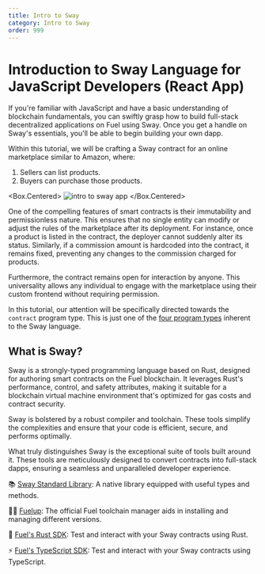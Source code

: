 ```yaml
---
title: Intro to Sway
category: Intro to Sway
order: 999
---
```



# Introduction to Sway Language for JavaScript Developers (React App)

If you're familiar with JavaScript and have a basic understanding of blockchain fundamentals, you can swiftly grasp how to build full-stack decentralized applications on Fuel using Sway. Once you get a handle on Sway's essentials, you'll be able to begin building your own dapp.

Within this tutorial, we will be crafting a Sway contract for an online marketplace similar to Amazon, where:

1. Sellers can list products.
2. Buyers can purchase those products.

<Box.Centered>
![intro to sway app](/images/intro-to-sway.gif)
</Box.Centered>

One of the compelling features of smart contracts is their immutability and permissionless nature. This ensures that no single entity can modify or adjust the rules of the marketplace after its deployment. For instance, once a product is listed in the contract, the deployer cannot suddenly alter its status. Similarly, if a commission amount is hardcoded into the contract, it remains fixed, preventing any changes to the commission charged for products.

Furthermore, the contract remains open for interaction by anyone. This universality allows any individual to engage with the marketplace using their custom frontend without requiring permission.

In this tutorial, our attention will be specifically directed towards the `contract` program type. This is just one of the [four program types](/docs/sway/sway-program-types/) inherent to the Sway language.

## What is Sway?

Sway is a strongly-typed programming language based on Rust, designed for authoring smart contracts on the Fuel blockchain. It leverages Rust's performance, control, and safety attributes, making it suitable for a blockchain virtual machine environment that's optimized for gas costs and contract security.

Sway is bolstered by a robust compiler and toolchain. These tools simplify the complexities and ensure that your code is efficient, secure, and performs optimally.

What truly distinguishes Sway is the exceptional suite of tools built around it. These tools are meticulously designed to convert contracts into full-stack dapps, ensuring a seamless and unparalleled developer experience.

📚 [Sway Standard Library](https://fuellabs.github.io/sway/master/std/): A native library equipped with useful types and methods.

🧑‍🔧 [Fuelup](https://install.fuel.network/latest/): The official Fuel toolchain manager aids in installing and managing different versions.

🦀 [Fuel's Rust SDK](https://docs.fuel.network/docs/fuels-rs/): Test and interact with your Sway contracts using Rust.

⚡ [Fuel's TypeScript SDK](https://docs.fuel.network/docs/fuels-ts/): Test and interact with your Sway contracts using TypeScript.
